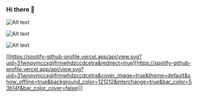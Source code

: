 ### Hi there 👋

<!--
**Maru-666/maru-666** is a ✨ _special_ ✨ repository because its `README.md` (this file) appears on your GitHub profile.

Here are some ideas to get you started:

- 🔭 I’m currently working on ...
- 🌱 I’m currently learning ...
- 👯 I’m looking to collaborate on ...
- 🤔 I’m looking for help with ...
- 💬 Ask me about ...
- 📫 How to reach me: ...
- 😄 Pronouns: ...
- ⚡ Fun fact: ...
-->

![Alt text](https://spotify-recently-played-readme.vercel.app/api?user=31wnqymccxgijfrmwhdzccdcetra)

![Alt text](https://spotify-recently-played-readme.vercel.app/api?user=31wnqymccxgijfrmwhdzccdcetra&count={count})

![Alt text](https://spotify-recently-played-readme.vercel.app/api?user=31wnqymccxgijfrmwhdzccdcetra&unique={true|1|on|yes})

[[https://spotify-github-profile.vercel.app/api/view.svg?uid=31wnqymccxgijfrmwhdzccdcetra&redirect=true][https://spotify-github-profile.vercel.app/api/view.svg?uid=31wnqymccxgijfrmwhdzccdcetra&cover_image=true&theme=default&show_offline=true&background_color=121212&interchange=true&bar_color=53b14f&bar_color_cover=false)]]
